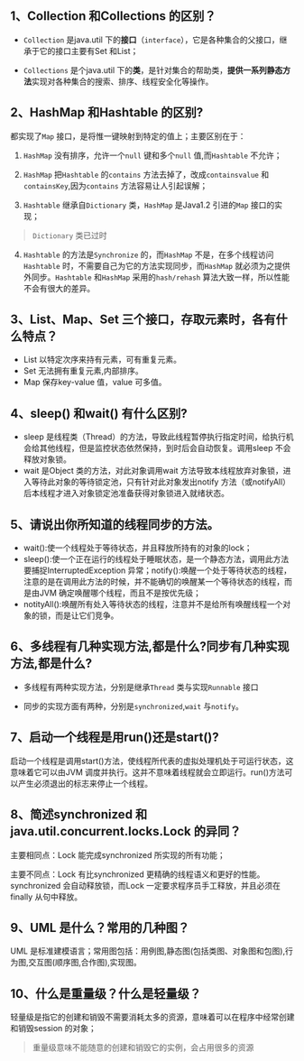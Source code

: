 ## 1、Collection 和Collections 的区别？
- `Collection` 是java.util 下的**接口**（`interface`），它是各种集合的父接口，继承于它的接口主要有Set 和List；

- `Collections` 是个java.util 下的**类**，是针对集合的帮助类，**提供一系列静态方法**实现对各种集合的搜索、排序、线程安全化等操作。

## 2、HashMap 和Hashtable 的区别? 
都实现了`Map` 接口，是将惟一键映射到特定的值上；主要区别在于：

1) `HashMap` 没有排序，允许一个`null` 键和多个`null` 值,而`Hashtable` 不允许；

2) `HashMap` 把`Hashtable` 的`contains` 方法去掉了，改成`containsvalue` 和`containsKey`,因为`contains` 方法容易让人引起误解；
3) `Hashtable` 继承自`Dictionary` 类，`HashMap` 是Java1.2 引进的`Map` 接口的实现；

> `Dictionary` 类已过时

4) `Hashtable` 的方法是`Synchronize` 的，而`HashMap` 不是，在多个线程访问`Hashtable` 时，不需要自己为它的方法实现同步，而`HashMap` 就必须为之提供外同步。`Hashtable` 和`HashMap` 采用的`hash/rehash` 算法大致一样，所以性能不会有很大的差异。

## 3、List、Map、Set 三个接口，存取元素时，各有什么特点？
- List 以特定次序来持有元素，可有重复元素。
- Set 无法拥有重复元素,内部排序。
- Map 保存key-value 值，value 可多值。

## 4、sleep() 和wait() 有什么区别? 
- sleep 是线程类（Thread）的方法，导致此线程暂停执行指定时间，给执行机会给其他线程，但是监控状态依然保持，到时后会自动恢复。调用sleep 不会释放对象锁。
- wait 是Object 类的方法，对此对象调用wait 方法导致本线程放弃对象锁，进入等待此对象的等待锁定池，只有针对此对象发出notify 方法（或notifyAll）后本线程才进入对象锁定池准备获得对象锁进入就绪状态。

## 5、请说出你所知道的线程同步的方法。
- wait():使一个线程处于等待状态，并且释放所持有的对象的lock；
- sleep():使一个正在运行的线程处于睡眠状态，是一个静态方法，调用此方法要捕捉InterruptedException 异常；notify():唤醒一个处于等待状态的线程，注意的是在调用此方法的时候，并不能确切的唤醒某一个等待状态的线程，而是由JVM 确定唤醒哪个线程，而且不是按优先级；
- notityAll():唤醒所有处入等待状态的线程，注意并不是给所有唤醒线程一个对象的锁，而是让它们竞争。

## 6、多线程有几种实现方法,都是什么?同步有几种实现方法,都是什么? 
- 多线程有两种实现方法，分别是继承`Thread` 类与实现`Runnable` 接口

- 同步的实现方面有两种，分别是`synchronized`,`wait` 与`notify`。

## 7、启动一个线程是用run()还是start()?
启动一个线程是调用start()方法，使线程所代表的虚拟处理机处于可运行状态，这意味着它可以由JVM 调度并执行。这并不意味着线程就会立即运行。run()方法可以产生必须退出的标志来停止一个线程。

## 8、简述synchronized 和java.util.concurrent.locks.Lock 的异同？
主要相同点：Lock 能完成synchronized 所实现的所有功能；

主要不同点：Lock 有比synchronized 更精确的线程语义和更好的性能。synchronized 会自动释放锁，而Lock 一定要求程序员手工释放，并且必须在finally 从句中释放。

## 9、UML 是什么？常用的几种图？
UML 是标准建模语言；常用图包括：用例图,静态图(包括类图、对象图和包图),行为图,交互图(顺序图,合作图),实现图。

## 10、什么是重量级？什么是轻量级？
轻量级是指它的创建和销毁不需要消耗太多的资源，意味着可以在程序中经常创建和销毁session 的对象；

> 重量级意味不能随意的创建和销毁它的实例，会占用很多的资源




